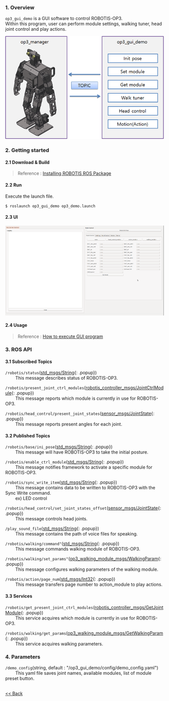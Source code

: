 ### 1. Overview   
`op3_gui_demo` is a GUI software to control ROBOTIS-OP3.  
Within this program, user can perform module settings, walking tuner, head joint control and play actions.  

![](/assets/images/platform/op3/op3_gui_diagram.png)

### 2. Getting started
#### 2.1 Download & Build
 > Reference : [Installing ROBOTIS ROS Package]

#### 2.2 Run
Execute the launch file.  
```
$ roslaunch op3_gui_demo op3_demo.launch
```  

#### 2.3 UI

![](/assets/images/platform/op3/op3_gui.png)

#### 2.4 Usage
> Reference : [How to execute GUI program]


### 3. ROS API
#### 3.1 Subscribed Topics
`/robotis/status`([std_msgs/String]{: .popup})  
&emsp;&emsp; This message describes status of ROBOTIS-OP3.

`/robotis/present_joint_ctrl_modules`([robotis_controller_msgs/JointCtrlModule]{: .popup})  
&emsp;&emsp; This message reports which module is currently in use for ROBOTIS-OP3.

`/robotis/head_control/present_joint_states`([sensor_msgs/JointState]{: .popup})  
&emsp;&emsp; This message reports present angles for each joint.  


#### 3.2 Published Topics
`/robotis/base/ini_pose`([std_msgs/String]{: .popup})  
&emsp;&emsp; This message will have ROBOTIS-OP3 to take the initial posture.

`/robotis/enable_ctrl_module`([std_msgs/String]{: .popup})  
&emsp;&emsp; This message notifies framework to activate a specific module for ROBOTIS-OP3.  

`/robotis/sync_write_item`([std_msgs/String]{: .popup})  
&emsp;&emsp; This message contains data to be written to ROBOTIS-OP3 with the Sync Write command.  
&emsp;&emsp; ex) LED control

`/robotis/head_control/set_joint_states_offset`([sensor_msgs/JointState]{: .popup})  
&emsp;&emsp; This message controls head joints.

`/play_sound_file`([std_msgs/String]{: .popup})  
&emsp;&emsp; This message contains the path of voice files for speaking.

`/robotis/walking/command"`([std_msgs/String]{: .popup})  
&emsp;&emsp; This message commands walking module of ROBOTIS-OP3.

`/robotis/walking/set_params"`([op3_walking_module_msgs/WalkingParam]{: .popup})  
&emsp;&emsp; This message configures walking parameters of the walking module.

`/robotis/action/page_num`([std_msgs/Int32]{: .popup})  
&emsp;&emsp; This message transfers page number to action_module to play actions.


#### 3.3 Services
`/robotis/get_present_joint_ctrl_modules`([robotis_controller_msgs/GetJointModule]{: .popup})  
&emsp;&emsp; This service acquires which module is currently in use for ROBOTIS-OP3.  

`/robotis/walking/get_params`([op3_walking_module_msgs/GetWalkingParam]{: .popup})  
&emsp;&emsp; This service acquires walking parameters.  


### 4. Parameters
`/demo_config`(string, default : "/op3_gui_demo/config/demo_config.yaml")  
&emsp;&emsp; This yaml file saves joint names, available modules, list of module preset button.  


<br>[&lt;&lt; Back]

[How to execute GUI program]:[op3_how_to_execute_gui_program.md]

[std_msgs/String]: /docs/en/popup/std_msgs_string/
[std_msgs/Int32]: /docs/en/popup/std_msgs_int32_message/
[robotis_controller_msgs/JointCtrlModule]: /docs/en/popup/JointCtrlModule.msg/
[sensor_msgs/JointState]: /docs/en/popup/sensor_msgs_JointState_msg/
[std_msgs/String]: /docs/en/popup/std_msgs_string/
[op3_walking_module_msgs/WalkingParam]: /docs/en/popup/op3_WalkingParam.msg/
[robotis_controller_msgs/GetJointModule]: /docs/en/popup/GetJointModule.srv/
[op3_walking_module_msgs/GetWalkingParam]: /docs/en/popup/op3_GetWalkingParam.srv/
[Installing ROBOTIS ROS Package]:OP3_Recovery_of_ROBOTIS_OP3#24_installation_robotis_ros_packages.md  

[&lt;&lt; Back]:robotis_op3_tools.md
